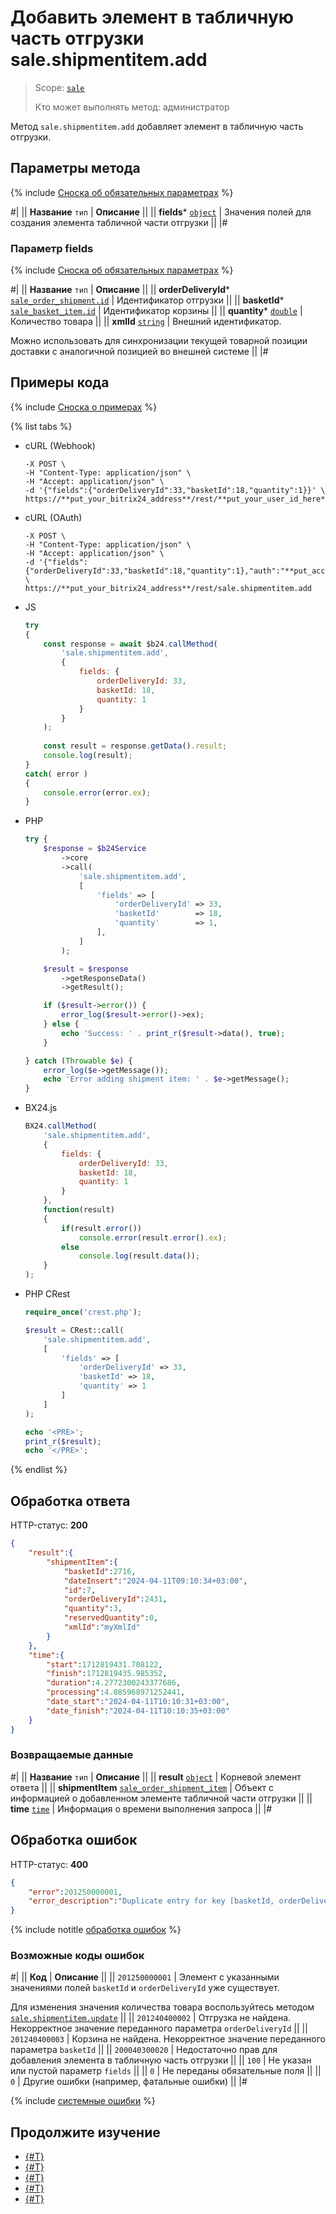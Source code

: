 # Добавить элемент в табличную часть отгрузки sale.shipmentitem.add

> Scope: [`sale`](../../scopes/permissions.md)
>
> Кто может выполнять метод: администратор

Метод `sale.shipmentitem.add` добавляет элемент в табличную часть отгрузки. 

## Параметры метода

{% include [Сноска об обязательных параметрах](../../../_includes/required.md) %}

#|
|| **Название**
`тип` | **Описание** ||
|| **fields***
[`object`](../../data-types.md) | Значения полей для создания элемента табличной части отгрузки ||
|#

### Параметр fields

{% include [Сноска об обязательных параметрах](../../../_includes/required.md) %}

#|
|| **Название**
`тип` | **Описание** ||
|| **orderDeliveryId***
[`sale_order_shipment.id`](../data-types.md) | Идентификатор отгрузки ||
|| **basketId***
[`sale_basket_item.id`](../data-types.md) | Идентификатор корзины ||
|| **quantity***
[`double`](../../data-types.md) | Количество товара ||
|| **xmlId**
[`string`](../../data-types.md) | Внешний идентификатор.

Можно использовать для синхронизации текущей товарной позиции доставки с аналогичной позицией во внешней системе ||
|#

## Примеры кода

{% include [Сноска о примерах](../../../_includes/examples.md) %}

{% list tabs %}

- cURL (Webhook)

    ```curl
    -X POST \
    -H "Content-Type: application/json" \
    -H "Accept: application/json" \
    -d '{"fields":{"orderDeliveryId":33,"basketId":18,"quantity":1}}' \
    https://**put_your_bitrix24_address**/rest/**put_your_user_id_here**/**put_your_webbhook_here**/sale.shipmentitem.add
    ```

- cURL (OAuth)

    ```curl
    -X POST \
    -H "Content-Type: application/json" \
    -H "Accept: application/json" \
    -d '{"fields":{"orderDeliveryId":33,"basketId":18,"quantity":1},"auth":"**put_access_token_here**"}' \
    https://**put_your_bitrix24_address**/rest/sale.shipmentitem.add
    ```

- JS


    ```js
    try
    {
    	const response = await $b24.callMethod(
    		'sale.shipmentitem.add',
    		{
    			fields: {
    				orderDeliveryId: 33,
    				basketId: 18,
    				quantity: 1
    			}
    		}
    	);
    	
    	const result = response.getData().result;
    	console.log(result);
    }
    catch( error )
    {
    	console.error(error.ex);
    }
    ```

- PHP


    ```php
    try {
        $response = $b24Service
            ->core
            ->call(
                'sale.shipmentitem.add',
                [
                    'fields' => [
                        'orderDeliveryId' => 33,
                        'basketId'        => 18,
                        'quantity'        => 1,
                    ],
                ]
            );
    
        $result = $response
            ->getResponseData()
            ->getResult();
    
        if ($result->error()) {
            error_log($result->error()->ex);
        } else {
            echo 'Success: ' . print_r($result->data(), true);
        }
    
    } catch (Throwable $e) {
        error_log($e->getMessage());
        echo 'Error adding shipment item: ' . $e->getMessage();
    }
    ```

- BX24.js

    ```js
    BX24.callMethod(
        'sale.shipmentitem.add',
        {
            fields: {
                orderDeliveryId: 33,
                basketId: 18,
                quantity: 1
            }
        },
        function(result)
        {
            if(result.error())
                console.error(result.error().ex);
            else
                console.log(result.data());
        }
    );
    ```

- PHP CRest

    ```php
    require_once('crest.php');

    $result = CRest::call(
        'sale.shipmentitem.add',
        [
            'fields' => [
                'orderDeliveryId' => 33,
                'basketId' => 18,
                'quantity' => 1
            ]
        ]
    );

    echo '<PRE>';
    print_r($result);
    echo '</PRE>';
    ```

{% endlist %}

## Обработка ответа

HTTP-статус: **200**

```json
{
    "result":{
        "shipmentItem":{
            "basketId":2716,
            "dateInsert":"2024-04-11T09:10:34+03:00",
            "id":7,
            "orderDeliveryId":2431,
            "quantity":3,
            "reservedQuantity":0,
            "xmlId":"myXmlId"
        }
    },
    "time":{
        "start":1712819431.708122,
        "finish":1712819435.985352,
        "duration":4.2772300243377686,
        "processing":4.085968971252441,
        "date_start":"2024-04-11T10:10:31+03:00",
        "date_finish":"2024-04-11T10:10:35+03:00"
    }
}
```

### Возвращаемые данные

#|
|| **Название**
`тип` | **Описание** ||
|| **result**
[`object`](../../data-types.md) | Корневой элемент ответа ||
|| **shipmentItem**
[`sale_order_shipment_item`](../data-types.md) | Объект с информацией о добавленном элементе табличной части отгрузки ||
|| **time**
[`time`](../../data-types.md) | Информация о времени выполнения запроса ||
|#

## Обработка ошибок

HTTP-статус: **400**

```json
{
    "error":201250000001,
    "error_description":"Duplicate entry for key [basketId, orderDeliveryId]"
}
```

{% include notitle [обработка ошибок](../../../_includes/error-info.md) %}

### Возможные коды ошибок

#|
|| **Код** | **Описание** ||
|| `201250000001` | Элемент с указанными значениями полей `basketId` и `orderDeliveryId` уже существует.

Для изменения значения количества товара воспользуйтесь методом [`sale.shipmentitem.update`](./sale-shipment-item-update.md) ||
|| `201240400002` | Отгрузка не найдена. Некорректное значение переданного параметра `orderDeliveryId` ||
|| `201240400003` | Корзина не найдена. Некорректное значение переданного параметра `basketId` ||
|| `200040300020` | Недостаточно прав для добавления элемента в табличную часть отгрузки ||
|| `100` | Не указан или пустой параметр `fields` ||
|| `0` | Не переданы обязательные поля ||
|| `0` | Другие ошибки (например, фатальные ошибки) ||
|#

{% include [системные ошибки](../../../_includes/system-errors.md) %}

## Продолжите изучение

- [{#T}](./sale-shipment-item-update.md)
- [{#T}](./sale-shipment-item-get.md)
- [{#T}](./sale-shipment-item-list.md)
- [{#T}](./sale-shipment-item-delete.md)
- [{#T}](./sale-shipment-item-get-fields.md)